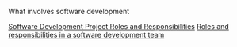 What involves software development


[Software Development Project Roles and Responsibilities](https://www.atlascode.com/blog/software-development-project-roles-and-responsibilities/)
[Roles and responsibilities in a software development team](https://this.isfluent.com/blog/2018/roles-and-responsibilities-in-a-software-development-team)